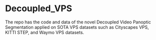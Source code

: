 # Decoupled_VPS
The repo has the code and data of the novel Decoupled Video Panoptic Segmentation applied on SOTA VPS datasets such as Cityscapes VPS, KITTI STEP, and Waymo VPS datasets.
